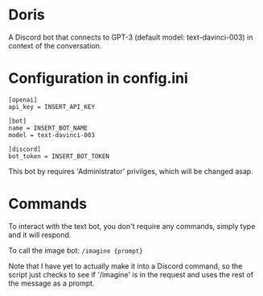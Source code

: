 # Doris
A Discord bot that connects to GPT-3 (default model: text-davinci-003) in context of the conversation. 

# Configuration in config.ini
```
[openai]
api_key = INSERT_API_KEY

[bot]
name = INSERT_BOT_NAME
model = text-davinci-003

[discord]
bot_token = INSERT_BOT_TOKEN
```

This bot by requires 'Administrator' privilges, which will be changed asap.

# Commands
To interact with the text bot, you don't require any commands, simply type and it will respond.

To call the image bot:
`/imagine {prompt}` 

Note that I have yet to actually make it into a Discord command, so the script just checks to see if '/imagine' is in the request and uses the rest of the message as a prompt.
